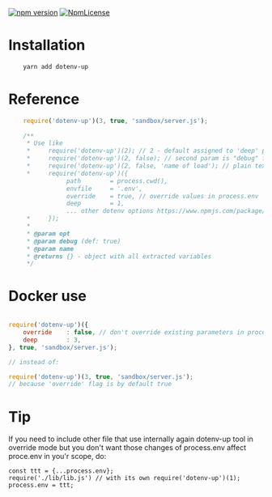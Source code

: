 [![npm version](https://badge.fury.io/js/dotenv-up.svg)](https://badge.fury.io/js/dotenv-up)
[![NpmLicense](https://img.shields.io/npm/l/dotenv-up.svg)](https://github.com/stopsopa/dotenv-up/blob/master/LICENSE)

# Installation

```bash
    yarn add dotenv-up
```    

# Reference

```javascript
    require('dotenv-up')(3, true, 'sandbox/server.js');
    
    /**
     * Use like
     *     require('dotenv-up')(2); // 2 - default assigned to 'deep' parameter
     *     require('dotenv-up')(2, false); // second param is "debug" flag - to show on not show each step on the screen
     *     require('dotenv-up')(2, false, 'name of load'); // plain text to describe individual use of this library
     *     require('dotenv-up')({
                path        = process.cwd(),
                envfile     = '.env',
                override    = true, // override values in process.env
                deep        = 1,
                ... other dotenv options https://www.npmjs.com/package/dotenv
     *     });
     *
     * @param opt
     * @param debug (def: true)
     * @param name
     * @returns {} - object with all extracted variables
     */
```

# Docker use

```javascript

require('dotenv-up')({
    override    : false, // don't override existing parameters in process.env by those from .env file
    deep        : 3,
}, true, 'sandbox/server.js');

// instead of:

require('dotenv-up')(3, true, 'sandbox/server.js');
// because 'override' flag is by default true

```

# Tip

If you need to include other file that use internally again dotenv-up tool in override mode but you don't want those changes of process.env affect proce.env in you'r scope, do:

    const ttt = {...process.env};
    require('./lib/lib.js') // with its own require('dotenv-up')(1);
    process.env = ttt;     
